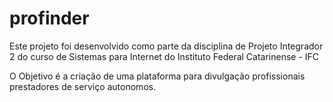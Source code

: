 # profinder

Este projeto foi desenvolvido como parte da disciplina de Projeto Integrador 2 do curso de Sistemas para Internet
do Instituto Federal Catarinense - IFC

O Objetivo é a criação de uma plataforma para divulgação profissionais prestadores de serviço autonomos.
